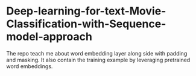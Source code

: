 # Deep-learning-for-text-Movie-Classification-with-Sequence-model-approach
The repo teach me about word embedding layer along side with padding and masking. It also contain the training example by leveraging pretrained word embeddings. 
